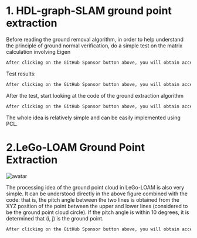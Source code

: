 #  1. HDL-graph-SLAM ground point extraction 

 Before reading the ground removal algorithm, in order to help understand the principle of ground normal verification, do a simple test on the matrix calculation involving Eigen 

  ```python  
After clicking on the GitHub Sponsor button above, you will obtain access permissions to my private code repository ( https://github.com/slowlon/my_code_bar ) to view this blog code. By searching the code number of this blog, you can find the code you need, code number is: 202402030957359346
  ```  
 Test results: 

  ```python  
After clicking on the GitHub Sponsor button above, you will obtain access permissions to my private code repository ( https://github.com/slowlon/my_code_bar ) to view this blog code. By searching the code number of this blog, you can find the code you need, code number is: 202402030957359346
  ```  
 After the test, start looking at the code of the ground extraction algorithm 

  ```python  
After clicking on the GitHub Sponsor button above, you will obtain access permissions to my private code repository ( https://github.com/slowlon/my_code_bar ) to view this blog code. By searching the code number of this blog, you can find the code you need, code number is: 202402030957359346
  ```  
 The whole idea is relatively simple and can be easily implemented using PCL. 

#  2.LeGo-LOAM Ground Point Extraction 

 ![avatar]( 20200710234559612.png) 

 The processing idea of the ground point cloud in LeGo-LOAM is also very simple. It can be understood directly in the above figure combined with the code: that is, the pitch angle between the two lines is obtained from the XYZ position of the point between the upper and lower lines (considered to be the ground point cloud circle). If the pitch angle is within 10 degrees, it is determined that (i, j) is the ground point. 

  ```python  
After clicking on the GitHub Sponsor button above, you will obtain access permissions to my private code repository ( https://github.com/slowlon/my_code_bar ) to view this blog code. By searching the code number of this blog, you can find the code you need, code number is: 202402030957359346
  ```  

